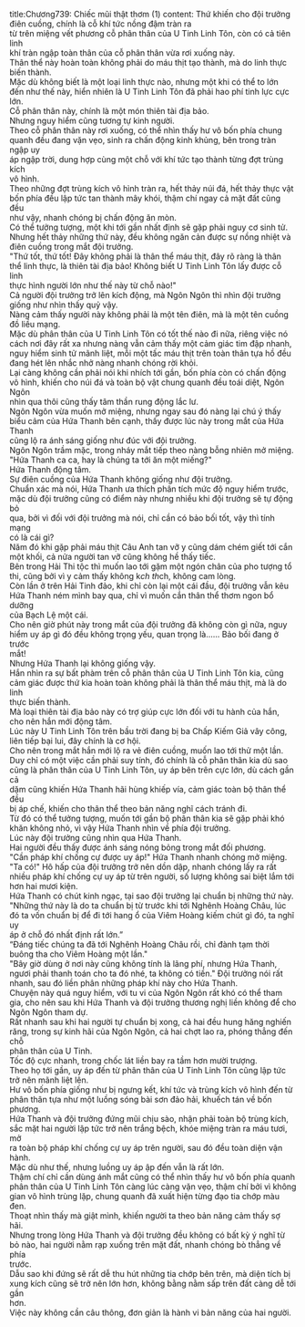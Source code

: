 title:Chương739: Chiếc mũi thật thơm (1)
content:
Thứ khiến cho đội trưởng điên cuồng, chính là cỗ khí tức nồng đậm tràn ra<br>từ trên miệng vết phương cỗ phân thân của U Tinh Linh Tôn, còn có cả tiên linh<br>khí tràn ngập toàn thân của cỗ phân thân vừa rơi xuống này.<br>Thân thể này hoàn toàn không phải do máu thịt tạo thành, mà do linh thực<br>biến thành.<br>Mặc dù không biết là một loại linh thực nào, nhưng một khi có thể to lớn<br>đến như thế này, hiển nhiên là U Tinh Linh Tôn đã phải hao phí tinh lực cực<br>lớn.<br>Cỗ phân thân này, chính là một món thiên tài địa bảo.<br>Nhưng nguy hiểm cũng tương tự kinh người.<br>Theo cỗ phân thân này rơi xuống, có thể nhìn thấy hư vô bốn phía chung<br>quanh đều đang vặn vẹo, sinh ra chấn động kinh khủng, bên trong tràn ngập uy<br>áp ngập trời, dung hợp cùng một chỗ với khí tức tạo thành từng đợt trùng kích<br>vô hình.<br>Theo những đợt trùng kích vô hình tràn ra, hết thảy núi đá, hết thảy thực vật<br>bốn phía đều lập tức tan thành mây khói, thậm chí ngay cả mặt đất cũng đều<br>như vậy, nhanh chóng bị chấn động ăn mòn.<br>Có thể tưởng tượng, một khi tới gần nhất định sẽ gặp phải nguy cơ sinh tử.<br>Nhưng hết thảy những thứ này, đều không ngăn cản được sự nồng nhiệt và<br>điên cuồng trong mắt đội trưởng.<br>"Thứ tốt, thứ tốt! Đây không phải là thân thể máu thịt, đây rõ ràng là thân<br>thể linh thực, là thiên tài địa bảo! Không biết U Tinh Linh Tôn lấy được cỗ linh<br>thực hình người lớn như thế này từ chỗ nào!"<br>Cả người đội trưởng trở lên kích động, mà Ngôn Ngôn thì nhìn đội trưởng<br>giống như nhìn thấy quỷ vậy.<br>Nàng cảm thấy người này không phải là một tên điên, mà là một tên cuồng<br>đồ liều mạng.<br>Mặc dù phân thân của U Tinh Linh Tôn có tốt thế nào đi nữa, riêng việc nó<br>cách nơi đây rất xa nhưng nàng vẫn cảm thấy một cảm giác tim đập nhanh,<br>nguy hiểm sinh tử mãnh liệt, mỗi một tấc máu thịt trên toàn thân tựa hồ đều<br>đang hét lên nhắc nhở nàng nhanh chóng rời khỏi.<br>Lại càng không cần phải nói khi nhích tới gần, bốn phía còn có chấn động<br>vô hình, khiến cho núi đá và toàn bộ vật chung quanh đều toái diệt, Ngôn Ngôn<br>nhìn qua thôi cũng thấy tâm thần rung động lắc lư.<br>Ngôn Ngôn vừa muốn mở miệng, nhưng ngay sau đó nàng lại chú ý thấy<br>biểu cảm của Hứa Thanh bên cạnh, thấy được lúc này trong mắt của Hứa Thanh<br>cũng lộ ra ánh sáng giống như đúc với đội trưởng.<br>Ngôn Ngôn trầm mặc, trong nháy mắt tiếp theo nàng bỗng nhiên mở miệng.<br>"Hứa Thanh ca ca, hay là chúng ta tới ăn một miếng?"<br>Hứa Thanh động tâm.<br>Sự điên cuồng của Hứa Thanh không giống như đội trưởng.<br>Chuẩn xác mà nói, Hứa Thanh ưa thích phân tích mức độ nguy hiểm trước,<br>mặc dù đội trưởng cũng có điểm này nhưng nhiều khi đội trưởng sẽ tự động bỏ<br>qua, bởi vì đối với đội trưởng mà nói, chỉ cần có bảo bối tốt, vậy thì tính mạng<br>có là cái gì?<br>Năm đó khi gặp phải máu thịt Câu Anh tan vỡ y cũng dám chém giết tới cắn<br>một khối, cả nửa người tan vỡ cũng không hề thấy tiếc.<br>Bên trong Hải Thi tộc thì muốn lao tới gặm một ngón chân của pho tượng tổ<br>thi, cũng bởi vì y cảm thấy không k*ch th*ch, không cam lòng.<br>Còn lần ở trên Hải Tinh đảo, khi chỉ còn lại một cái đầu, đội trưởng vẫn kêu<br>Hứa Thanh ném mình bay qua, chỉ vì muốn cắn thân thể thơm ngon bổ dưỡng<br>của Bạch Lệ một cái.<br>Cho nên giờ phút này trong mắt của đội trưởng đã không còn gì nữa, nguy<br>hiểm uy áp gì đó đều không trọng yếu, quan trọng là...... Bảo bối đang ở trước<br>mắt!<br>Nhưng Hứa Thanh lại không giống vậy.<br>Hắn nhìn ra sự bất phàm trên cỗ phân thân của U Tinh Linh Tôn kia, cũng<br>cảm giác được thứ kia hoàn toàn không phải là thân thể máu thịt, mà là do linh<br>thực biến thành.<br>Mà loại thiên tài địa bảo này có trợ giúp cực lớn đối với tu hành của hắn,<br>cho nên hắn mới động tâm.<br>Lúc này U Tinh Linh Tôn trên bầu trời đang bị ba Chấp Kiếm Giả vây công,<br>liên tiếp bại lui, đây chính là cơ hội.<br>Cho nên trong mắt hắn mới lộ ra vẻ điên cuồng, muốn lao tới thử một lần.<br>Duy chỉ có một việc cần phải suy tính, đó chính là cỗ phân thân kia dù sao<br>cũng là phân thân của U Tinh Linh Tôn, uy áp bên trên cực lớn, dù cách gần cả<br>dặm cũng khiến Hứa Thanh hãi hùng khiếp vía, cảm giác toàn bộ thân thể đều<br>bị áp chế, khiến cho thân thể theo bản năng nghĩ cách tránh đi.<br>Từ đó có thể tưởng tượng, muốn tới gần bộ phân thân kia sẽ gặp phải khó<br>khăn không nhỏ, vì vậy Hứa Thanh nhìn về phía đội trưởng.<br>Lúc này đội trưởng cũng nhìn qua Hứa Thanh.<br>Hai người đều thấy được ánh sáng nóng bỏng trong mắt đối phương.<br>"Cần pháp khí chống cự được uy áp!" Hứa Thanh nhanh chóng mở miệng.<br>"Ta có!" Hô hấp của đội trưởng trở nên dồn dập, nhanh chóng lấy ra rất<br>nhiều pháp khí chống cự uy áp từ trên người, số lượng không sai biệt lắm tới<br>hơn hai mươi kiện.<br>Hứa Thanh có chút kinh ngạc, tại sao đội trưởng lại chuẩn bị những thứ này.<br>"Những thứ này là do ta chuẩn bị từ trước khi tới Nghênh Hoàng Châu, lúc<br>đó ta vốn chuẩn bị để đi tới hang ổ của Viêm Hoàng kiếm chút gì đó, ta nghĩ uy<br>áp ở chỗ đó nhất định rất lớn.”<br>“Đáng tiếc chúng ta đã tới Nghênh Hoàng Châu rồi, chỉ đành tạm thời<br>buông tha cho Viêm Hoàng một lần."<br>"Bây giờ dùng ở nơi này cũng không tính là lãng phí, nhưng Hứa Thanh,<br>ngươi phải thanh toán cho ta đó nhé, ta không có tiền." Đội trưởng nói rất<br>nhanh, sau đó liền phân những pháp khí này cho Hứa Thanh.<br>Chuyện này quá nguy hiểm, với tu vi của Ngôn Ngôn rất khó có thể tham<br>gia, cho nên sau khi Hứa Thanh và đội trưởng thương nghị liền không để cho<br>Ngôn Ngôn tham dự.<br>Rất nhanh sau khi hai người tự chuẩn bị xong, cả hai đều hung hăng nghiến<br>răng, trong sự kinh hãi của Ngôn Ngôn, cả hai chợt lao ra, phóng thẳng đến chỗ<br>phân thân của U Tinh.<br>Tốc độ cực nhanh, trong chốc lát liền bay ra tầm hơn mười trượng.<br>Theo họ tới gần, uy áp đến từ phân thân của U Tinh Linh Tôn cũng lập tức<br>trở nên mãnh liệt lên.<br>Hư vô bốn phía giống như bị ngưng kết, khí tức và trùng kích vô hình đến từ<br>phân thân tựa như một luồng sóng bài sơn đảo hải, khuếch tán về bốn phương.<br>Hứa Thanh và đội trưởng đứng mũi chịu sào, nhận phải toàn bộ trùng kích,<br>sắc mặt hai người lập tức trở nên trắng bệch, khóe miệng tràn ra máu tươi, mở<br>ra toàn bộ pháp khí chống cự uy áp trên người, sau đó đều toàn diện vận hành.<br>Mặc dù như thế, nhưng luồng uy áp ập đến vẫn là rất lớn.<br>Thậm chí chỉ cần dùng ánh mắt cũng có thể nhìn thấy hư vô bốn phía quanh<br>phân thân của U Tinh Linh Tôn càng lúc càng vặn vẹo, thậm chí bởi vì không<br>gian vô hình trùng lặp, chung quanh đã xuất hiện từng đạo tia chớp màu đen.<br>Thoạt nhìn thấy mà giật mình, khiến người ta theo bản năng cảm thấy sợ<br>hãi.<br>Nhưng trong lòng Hứa Thanh và đội trưởng đều không có bất kỳ ý nghĩ từ<br>bỏ nào, hai người nằm rạp xuống trên mặt đất, nhanh chóng bò thẳng về phía<br>trước.<br>Dẫu sao khi đứng sẽ rất dễ thu hút những tia chớp bên trên, mà diện tích bị<br>xung kích cũng sẽ trở nên lớn hơn, không bằng nằm sấp trên đất càng dễ tới gần<br>hơn.<br>Việc này không cần câu thông, đơn giản là hành vi bản năng của hai người.